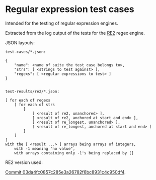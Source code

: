 # Regular expression test cases

Intended for the testing of regular expression engines.

Extracted from the log output of the tests for the [RE2](https://github.com/google/re2) regex engine.

JSON layouts:

```
test-cases/*.json:

{
    "name": <name of suite the test case belongs to>,
    "strs": [ <strings to test against> ],
    "regexs": [ <regular expressions to test> ]
}


test-results/re2/*.json:

[ for each of regexs
    [ for each of strs
        [
            [ <result of re2, unanchored> ],
            [ <result of re2, anchored at start and end> ],
            [ <result of re_longest, unanchored> ],
            [ <result of re_longest, anchored at start and end> ]
        ]
    ]
]
with the [ <result ...> ] arrays being arrays of integers,
    with -1 meaning "no value",
    with arrays containing only -1's being replaced by []
```

RE2 version used:

[Commit 03da4fc0857c285e3a26782f6bc8931c4c950df4](https://github.com/google/re2/tree/03da4fc0857c285e3a26782f6bc8931c4c950df4).
